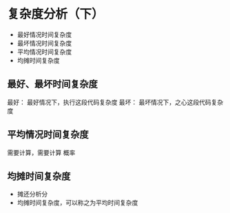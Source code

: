 # 复杂度分析（下）

* 最好情况时间复杂度
* 最坏情况时间复杂度
* 平均情况时间复杂度
* 均摊时间复杂度

## 最好、最坏时间复杂度

最好： 最好情况下，执行这段代码复杂度
最坏： 最坏情况下，之心这段代码复杂度

## 平均情况时间复杂度

需要计算，需要计算
概率

## 均摊时间复杂度

* 摊还分析分
* 均摊时间复杂度，可以称之为平均时间复杂度

